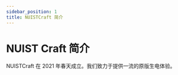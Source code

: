 ```yaml
---
sidebar_position: 1
title: NUISTCraft 简介
---
```


# NUIST Craft 简介

NUISTCraft 在 2021 年春天成立。我们致力于提供一流的原版生电体验。
